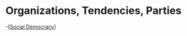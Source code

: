 # Organizations, Tendencies, Parties

-[[Social Democracy]]

[//begin]: # "Autogenerated link references for markdown compatibility"
[Social Democracy]: <Social Democracy.md> "Social Democracy: is it socialist?"
[//end]: # "Autogenerated link references"